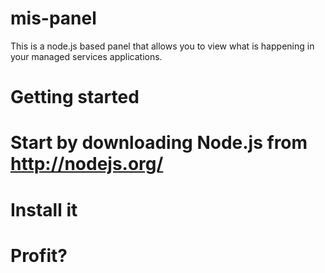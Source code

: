 mis-panel
=========

This is a node.js based panel that allows you to view what is happening in your managed services applications.

Getting started
=========

 # Start by downloading Node.js from http://nodejs.org/
 # Install it
 # Profit?
 
